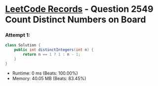 # [LeetCode Records](../../README.md) - Question 2549 Count Distinct Numbers on Board

### Attempt 1: 
```java
class Solution {
    public int distinctIntegers(int n) {
        return n == 1 ? 1 : n - 1;
    }
}
```
- Runtime: 0 ms (Beats: 100.00%)
- Memory: 40.05 MB (Beats: 83.45%)

<br>
